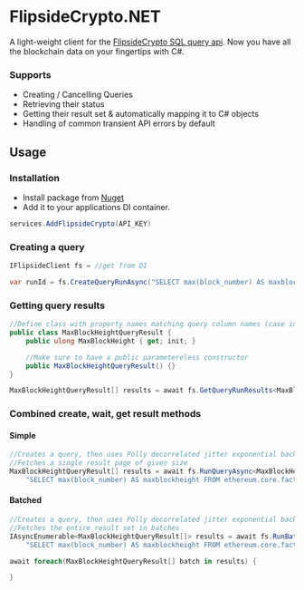 # FlipsideCrypto.NET

A light-weight client for the [FlipsideCrypto SQL query api](https://flipsidecrypto.xyz/settings/api-keys). Now you have all the blockchain data on your fingertips with C#.

### Supports

- Creating / Cancelling Queries
- Retrieving their status
- Getting their result set & automatically mapping it to C# objects
- Handling of common transient API errors by default

## Usage

### Installation

- Install package from [Nuget](https://www.nuget.org/packages/FlipsideCrypto.NET/)
- Add it to your applications DI container.

```cs
services.AddFlipsideCrypto(API_KEY)
```

### Creating a query

```cs
IFlipsideClient fs = //get from DI

var runId = fs.CreateQueryRunAsync("SELECT max(block_number) AS maxblockheight FROM ethereum.core.fact_blocks");
```

### Getting query results

```cs
//Define class with property names matching query column names (case insensitive)
public class MaxBlockHeightQueryResult {
    public ulong MaxBlockHeight { get; init; }

    //Make sure to have a public parametereless constructor
    public MaxBlockHeightQueryResult() {}
}

MaxBlockHeightQueryResult[] results = await fs.GetQueryRunResults<MaxBlockHeightQueryResult>(YOUR_RUN_ID);
```

### Combined create, wait, get result methods

#### Simple

```cs
//Creates a query, then uses Polly decorrelated jitter exponential backoff for retries till the query completes / fails / get cancelled.
//Fetches a single result page of given size
MaxBlockHeightQueryResult[] results = await fs.RunQueryAsync<MaxBlockHeightQueryResult>(
    "SELECT max(block_number) AS maxblockheight FROM ethereum.core.fact_blocks");
```

#### Batched

```cs
//Creates a query, then uses Polly decorrelated jitter exponential backoff for retries till the query completes / fails / get cancelled.
//Fetches the entire result set in batches
IAsyncEnumerable<MaxBlockHeightQueryResult[]> results = await fs.RunBatchedQueryAsync<MaxBlockHeightQueryResult>(
    "SELECT max(block_number) AS maxblockheight FROM ethereum.core.fact_blocks");

await foreach(MaxBlockHeightQueryResult[] batch in results) {

}

```

